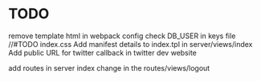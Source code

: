 # TODO

remove template html in webpack config
check DB_USER in keys file
//#TODO index.css
 Add manifest details to index.tpl in server/views/index
Add public URL for twitter callback in twitter dev website

add routes in server index
change in the routes/views/logout